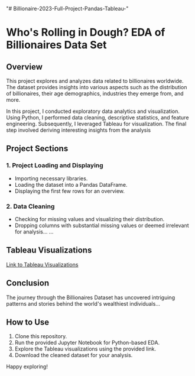 "# Billionaire-2023-Full-Project-Pandas-Tableau-" 
# Who's Rolling in Dough? EDA of Billionaires Data Set

## Overview

This project explores and analyzes data related to billionaires worldwide. The dataset provides insights into various aspects such as the distribution of billionaires, their age demographics, industries they emerge from, and more.

In this project, I conducted exploratory data analytics and visualization. Using Python, I performed data cleaning, descriptive statistics, and feature engineering. Subsequently, I leveraged Tableau for visualization. The final step involved deriving interesting insights from the analysis

## Project Sections

### 1. Project Loading and Displaying

- Importing necessary libraries.
- Loading the dataset into a Pandas DataFrame.
- Displaying the first few rows for an overview.

### 2. Data Cleaning

- Checking for missing values and visualizing their distribution.
- Dropping columns with substantial missing values or deemed irrelevant for analysis...
...

## Tableau Visualizations

[Link to Tableau Visualizations](https://public.tableau.com/app/profile/hadil.hagar/viz/UnveilingtheBillionairesof2023/WhosRollininDoughUnveilingtheBillionairesof20233)

## Conclusion

The journey through the Billionaires Dataset has uncovered intriguing patterns and stories behind the world's wealthiest individuals...

## How to Use

1. Clone this repository.
2. Run the provided Jupyter Notebook for Python-based EDA.
3. Explore the Tableau visualizations using the provided link.
4. Download the cleaned dataset for your analysis.

Happy exploring!
